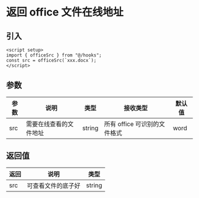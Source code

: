 # 返回 office 文件在线地址

## 引入

```vue
<script setup>
import { officeSrc } from "@/hooks";
const src = officeSrc(`xxx.docx`);
</script>
```

## 参数

| 参数 | 说明                   | 类型   | 接收类型                     | 默认值 |
| ---- | ---------------------- | ------ | ---------------------------- | ------ |
| src  | 需要在线查看的文件地址 | string | 所有 office 可识别的文件格式 | word   |

## 返回值

| 返回 | 说明               | 类型   |
| ---- | ------------------ | ------ |
| src  | 可查看文件的底子好 | string |
